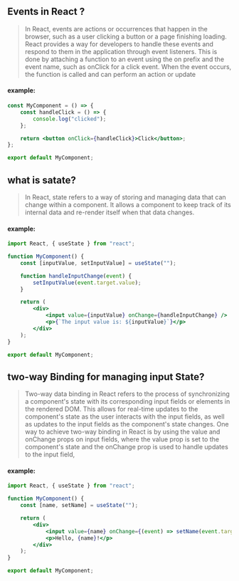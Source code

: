 ## Events in React ?

> In React, events are actions or occurrences that happen in the browser, such as a user clicking a button or a page finishing loading. React provides a way for developers to handle these events and respond to them in the application through event listeners. This is done by attaching a function to an event using the on prefix and the event name, such as onClick for a click event. When the event occurs, the function is called and can perform an action or update

#### example:

```jsx
const MyComponent = () => {
	const handleClick = () => {
		console.log("clicked");
	};

	return <button onClick={handleClick}>Click</button>;
};

export default MyComponent;
```

## what is satate?

> In React, state refers to a way of storing and managing data that can change within a component. It allows a component to keep track of its internal data and re-render itself when that data changes.

#### example:

```jsx
import React, { useState } from "react";

function MyComponent() {
	const [inputValue, setInputValue] = useState("");

	function handleInputChange(event) {
		setInputValue(event.target.value);
	}

	return (
		<div>
			<input value={inputValue} onChange={handleInputChange} />
			<p>{`The input value is: ${inputValue}`}</p>
		</div>
	);
}

export default MyComponent;
```

## two-way Binding for managing input State?

> Two-way data binding in React refers to the process of synchronizing a component's state with its corresponding input fields or elements in the rendered DOM. This allows for real-time updates to the component's state as the user interacts with the input fields, as well as updates to the input fields as the component's state changes. One way to achieve two-way binding in React is by using the value and onChange props on input fields, where the value prop is set to the component's state and the onChange prop is used to handle updates to the input field,

#### example:

```jsx
import React, { useState } from "react";

function MyComponent() {
	const [name, setName] = useState("");

	return (
		<div>
			<input value={name} onChange={(event) => setName(event.target.value)} />
			<p>Hello, {name}!</p>
		</div>
	);
}

export default MyComponent;
```
